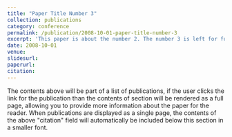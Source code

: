 ```yaml
---
title: "Paper Title Number 3"
collection: publications
category: conference
permalink: /publication/2008-10-01-paper-title-number-3
excerpt: 'This paper is about the number 2. The number 3 is left for future work.'
date: 2008-10-01
venue:
slidesurl:
paperurl:
citation:
---
```


The contents above will be part of a list of publications, if the user clicks the link for the publication than the contents of section will be rendered as a full page, allowing you to provide more information about the paper for the reader. When publications are displayed as a single page, the contents of the above "citation" field will automatically be included below this section in a smaller font.

